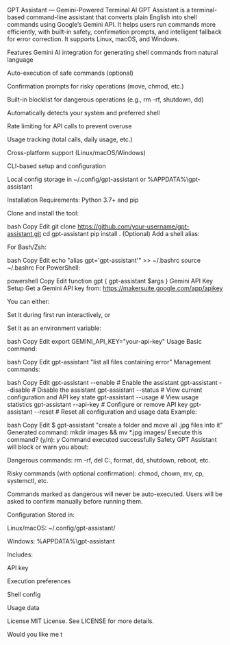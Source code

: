 GPT Assistant — Gemini-Powered Terminal AI
GPT Assistant is a terminal-based command-line assistant that converts plain English into shell commands using Google’s Gemini API. It helps users run commands more efficiently, with built-in safety, confirmation prompts, and intelligent fallback for error correction. It supports Linux, macOS, and Windows.

Features
Gemini AI integration for generating shell commands from natural language

Auto-execution of safe commands (optional)

Confirmation prompts for risky operations (move, chmod, etc.)

Built-in blocklist for dangerous operations (e.g., rm -rf, shutdown, dd)

Automatically detects your system and preferred shell

Rate limiting for API calls to prevent overuse

Usage tracking (total calls, daily usage, etc.)

Cross-platform support (Linux/macOS/Windows)

CLI-based setup and configuration

Local config storage in ~/.config/gpt-assistant or %APPDATA%\gpt-assistant

Installation
Requirements: Python 3.7+ and pip

Clone and install the tool:

bash
Copy
Edit
git clone https://github.com/your-username/gpt-assistant.git
cd gpt-assistant
pip install .
(Optional) Add a shell alias:

For Bash/Zsh:

bash
Copy
Edit
echo "alias gpt='gpt-assistant'" >> ~/.bashrc
source ~/.bashrc
For PowerShell:

powershell
Copy
Edit
function gpt { gpt-assistant $args }
Gemini API Key Setup
Get a Gemini API key from: https://makersuite.google.com/app/apikey

You can either:

Set it during first run interactively, or

Set it as an environment variable:

bash
Copy
Edit
export GEMINI_API_KEY="your-api-key"
Usage
Basic command:

bash
Copy
Edit
gpt-assistant "list all files containing error"
Management commands:

bash
Copy
Edit
gpt-assistant --enable        # Enable the assistant
gpt-assistant --disable       # Disable the assistant
gpt-assistant --status        # View current configuration and API key state
gpt-assistant --usage         # View usage statistics
gpt-assistant --api-key       # Configure or remove API key
gpt-assistant --reset         # Reset all configuration and usage data
Example:

bash
Copy
Edit
$ gpt-assistant "create a folder and move all .jpg files into it"
Generated command: mkdir images && mv *.jpg images/
Execute this command? (y/n): y
Command executed successfully
Safety
GPT Assistant will block or warn you about:

Dangerous commands: rm -rf, del C:, format, dd, shutdown, reboot, etc.

Risky commands (with optional confirmation): chmod, chown, mv, cp, systemctl, etc.

Commands marked as dangerous will never be auto-executed. Users will be asked to confirm manually before running them.

Configuration
Stored in:

Linux/macOS: ~/.config/gpt-assistant/

Windows: %APPDATA%\gpt-assistant

Includes:

API key

Execution preferences

Shell config

Usage data

License
MIT License. See LICENSE for more details.

Would you like me t
